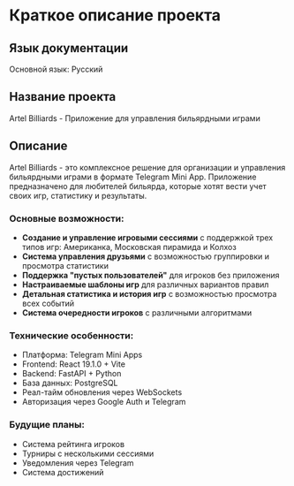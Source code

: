 ﻿# Краткое описание проекта

## Язык документации
Основной язык: Русский

## Название проекта
Artel Billiards - Приложение для управления бильярдными играми

## Описание
Artel Billiards - это комплексное решение для организации и управления бильярдными играми в формате Telegram Mini App. Приложение предназначено для любителей бильярда, которые хотят вести учет своих игр, статистику и результаты.

### Основные возможности:
- **Создание и управление игровыми сессиями** с поддержкой трех типов игр: Американка, Московская пирамида и Колхоз
- **Система управления друзьями** с возможностью группировки и просмотра статистики
- **Поддержка "пустых пользователей"** для игроков без приложения
- **Настраиваемые шаблоны игр** для различных вариантов правил
- **Детальная статистика и история игр** с возможностью просмотра всех событий
- **Система очередности игроков** с различными алгоритмами

### Технические особенности:
- Платформа: Telegram Mini Apps
- Frontend: React 19.1.0 + Vite
- Backend: FastAPI + Python
- База данных: PostgreSQL
- Реал-тайм обновления через WebSockets
- Авторизация через Google Auth и Telegram

### Будущие планы:
- Система рейтинга игроков
- Турниры с несколькими сессиями  
- Уведомления через Telegram
- Система достижений
